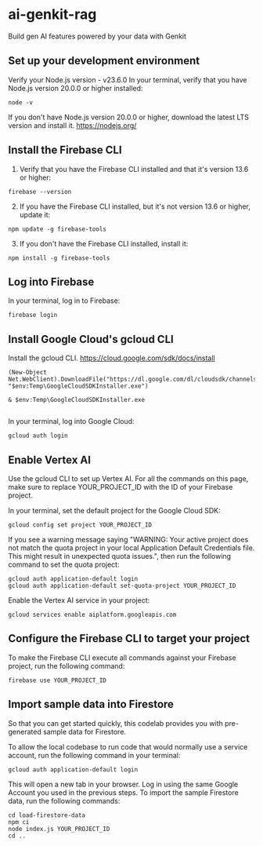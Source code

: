# ai-genkit-rag
Build gen AI features powered by your data with Genkit

## Set up your development environment
Verify your Node.js version - v23.6.0
In your terminal, verify that you have Node.js version 20.0.0 or higher installed:

``` terminal
node -v
```

If you don't have Node.js version 20.0.0 or higher, download the latest LTS version and install it.
https://nodejs.org/


## Install the Firebase CLI
1. Verify that you have the Firebase CLI installed and that it's version 13.6 or higher:
``` terminal
firebase --version
```
2. If you have the Firebase CLI installed, but it's not version 13.6 or higher, update it:
``` terminal
npm update -g firebase-tools
```
3. If you don't have the Firebase CLI installed, install it: 
``` terminal
npm install -g firebase-tools
```

## Log into Firebase
In your terminal, log in to Firebase:
``` terminal
firebase login
```

##  Install Google Cloud's gcloud CLI
Install the gcloud CLI. https://cloud.google.com/sdk/docs/install
 ```
 (New-Object Net.WebClient).DownloadFile("https://dl.google.com/dl/cloudsdk/channels/rapid/GoogleCloudSDKInstaller.exe", "$env:Temp\GoogleCloudSDKInstaller.exe")

& $env:Temp\GoogleCloudSDKInstaller.exe
    
```
In your terminal, log into Google Cloud:
``` terminal
gcloud auth login
```

##  Enable Vertex AI
Use the gcloud CLI to set up Vertex AI. For all the commands on this page, make sure to replace YOUR_PROJECT_ID with the ID of your Firebase project.

In your terminal, set the default project for the Google Cloud SDK:
``` terminal
gcloud config set project YOUR_PROJECT_ID
```

If you see a warning message saying "WARNING: Your active project does not match the quota project in your local Application Default Credentials file. This might result in unexpected quota issues.", then run the following command to set the quota project:
``` terminal
gcloud auth application-default login
gcloud auth application-default set-quota-project YOUR_PROJECT_ID
```

Enable the Vertex AI service in your project:
``` terminal
gcloud services enable aiplatform.googleapis.com
```

## Configure the Firebase CLI to target your project

To make the Firebase CLI execute all commands against your Firebase project, run the following command:
``` terminal
firebase use YOUR_PROJECT_ID
```

##  Import sample data into Firestore
So that you can get started quickly, this codelab provides you with pre-generated sample data for Firestore.

To allow the local codebase to run code that would normally use a service account, run the following command in your terminal:
``` terminal
gcloud auth application-default login
```

This will open a new tab in your browser. Log in using the same Google Account you used in the previous steps.
To import the sample Firestore data, run the following commands:
``` terminal
cd load-firestore-data
npm ci
node index.js YOUR_PROJECT_ID
cd ..
```
